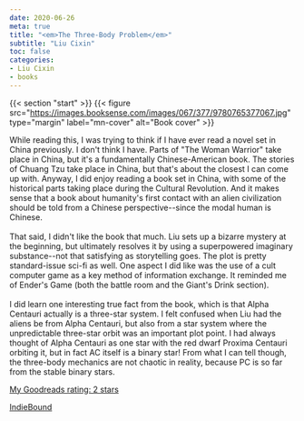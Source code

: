 ```yaml
---
date: 2020-06-26
meta: true
title: "<em>The Three-Body Problem</em>"
subtitle: "Liu Cixin"
toc: false
categories:
- Liu Cixin
- books
---
```


{{< section "start" >}}
{{< figure src="https://images.booksense.com/images/067/377/9780765377067.jpg" type="margin" label="mn-cover" alt="Book cover" >}}

While reading this, I was trying to think if I have ever read a novel set in China previously. I don't think I have. Parts of "The Woman Warrior" take place in China, but it's a fundamentally Chinese-American book. The stories of Chuang Tzu take place in China, but that's about the closest I can come up with. Anyway, I did enjoy reading a book set in China, with some of the historical parts taking place during the Cultural Revolution. And it makes sense that a book about humanity's first contact with an alien civilization should be told from a Chinese perspective--since the modal human is Chinese.<br /><br />That said, I didn't like the book that much. Liu sets up a bizarre mystery at the beginning, but ultimately resolves it by using a superpowered imaginary substance--not that satisfying as storytelling goes. The plot is pretty standard-issue sci-fi as well. One aspect I did like was the use of a cult computer game as a key method of information exchange. It reminded me of Ender's Game (both the battle room and the Giant's Drink section).<br /><br />I did learn one interesting true fact from the book, which is that Alpha Centauri actually is a three-star system. I felt confused when Liu had the aliens be from Alpha Centauri, but also from a star system where the unpredictable three-star orbit was an important plot point. I had always thought of Alpha Centauri as one star with the red dwarf Proxima Centauri orbiting it, but in fact AC itself is a binary star! From what I can tell though, the three-body mechanics are not chaotic in reality, because PC is so far from the stable binary stars.

[My Goodreads rating: 2 stars](https://www.goodreads.com/review/show/3395811349)  

[IndieBound](https://www.indiebound.org/book/9780765377067)
